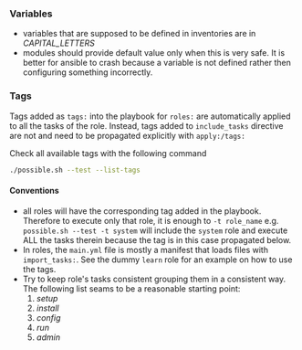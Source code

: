 ### Variables
  * variables that are supposed to be defined in inventories are in *CAPITAL_LETTERS*
  * modules should provide default value only when this is very safe. It is better for ansible to crash because a variable is not defined rather then configuring something incorrectly.

### Tags

Tags added as `tags:` into the playbook for `roles:` are automatically applied
to all the tasks of the role. Instead, tags added to `include_tasks` directive
are not and need to be propagated explicitly with `apply:/tags:`

Check all available tags with the following command

```bash
./possible.sh --test --list-tags
```

#### Conventions

 * all roles will have the corresponding tag added in the playbook. Therefore
 	to execute only that role, it is enough to `-t role_name` e.g. `possible.sh --test -t system` will include the `system` role and execute ALL the tasks
 	therein because the tag is in this case propagated below.
 * In roles, the `main.yml` file is mostly a manifest that loads files with `import_tasks:`. See the dummy `learn` role for an example on how to use the tags.
 * Try to keep role's tasks consistent grouping them in a consistent way. The following list seams to be a reasonable starting point:
   1. _setup_
   2. _install_
   3. _config_
   4. _run_
   5. _admin_

